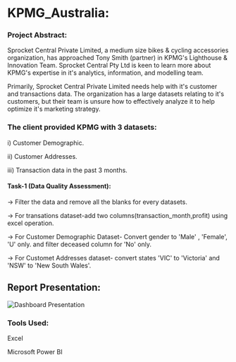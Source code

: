 # KPMG_Australia: 

### Project Abstract:

Sprocket Central Private Limited, a medium size bikes & cycling accessories organization, has approached Tony Smith (partner) in KPMG's Lighthouse & Innovation Team. Sprocket Central Pty Ltd is keen to learn more about KPMG's expertise in it's analytics, information, and modelling team. 

Primarily, Sprocket Central Private Limited needs help with it's customer and transactions data. The organization has a large datasets relating to it's customers, but their team is unsure how to effectively analyze it to help optimize it's marketing strategy.

### The client provided KPMG with 3 datasets:

i) Customer Demographic.

ii) Customer Addresses.

iii) Transaction data in the past 3 months. 

#### Task-1 (Data Quality Assessment):

-> Filter the data and remove all the blanks for every datasets.

-> For transations dataset-add two columns(transaction_month,profit) using excel operation.

-> For Customer Demographic Dataset- Convert gender to 'Male' , 'Female', 'U' only. and filter deceased column for 'No' only. 

-> For Customet Addresses dataset- convert states 'VIC' to 'Victoria' and 'NSW' to 'New South Wales'. 



## Report Presentation:
![Dashboard Presentation](https://user-images.githubusercontent.com/110813853/227095162-7c3608f2-594a-41ac-a953-aef11da07ac4.png)



### Tools Used:
Excel

Microsoft Power BI

